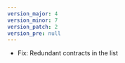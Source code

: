 ```yaml
---
version_major: 4
version_minor: 7
version_patch: 2
version_pre: null
---
```


- Fix: Redundant contracts in the list


